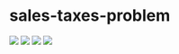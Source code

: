 # sales-taxes-problem

[![][travis img]][travis]
[![][coverage img]][coverage]
[![][gitter img]][gitter]
[![][license img]][license]

[travis]:https://travis-ci.org/trydent-io/sales-taxes-problem
[travis img]:https://travis-ci.org/trydent-io/sales-taxes-problem.svg?branch=master

[coverage]:https://coveralls.io/github/trydent-io/sales-taxes-problem?branch=master
[coverage img]:https://coveralls.io/repos/github/trydent-io/sales-taxes-problem/badge.svg?branch=master

[gitter]:https://gitter.im/tryIO?utm_source=badge&utm_medium=badge&utm_campaign=pr-badge&utm_content=badge
[gitter img]:https://badges.gitter.im/tryIO.svg

[license]:LICENSE.txt
[license img]:https://img.shields.io/badge/License-MIT-blue.svg